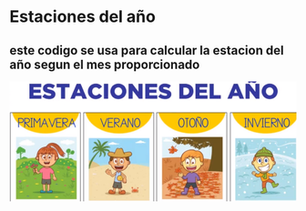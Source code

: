 # Estaciones del año
## este codigo se usa para calcular la estacion del año segun el mes proporcionado 

![img.png](img.png)
